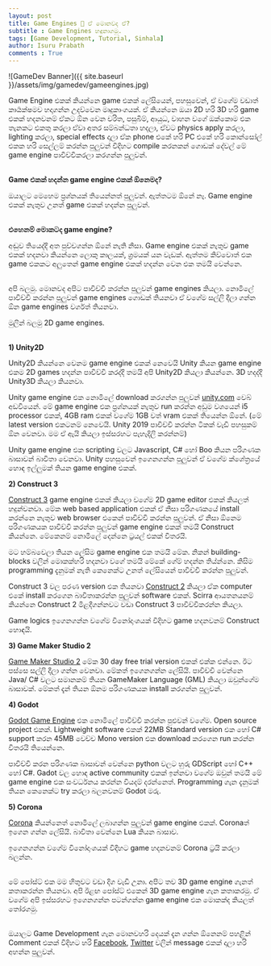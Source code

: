 ```yaml
---
layout: post
title: Game Engines 🤔 ඒ මොනවද ඒ?
subtitle : Game Engines හඳුනාගමු.
tags: [Game Development, Tutorial, Sinhala]
author: Isuru Prabath
comments : True
---
```


![GameDev Banner]({{ site.baseurl }}/assets/img/gamedev/gameengines.jpg)

Game Engine එකක් කියන්නෙ game එකක් ලේසියෙන්, පහසුවෙන්, ඒ වගේම වඩාත් කාර්‍යක්ෂමව හදාගන්න උදව්වෙන මෘදුකාංගයක්. ඒ කියන්නෙ ඔයා 2D හරි 3D හරි game එකක් හදනවනම් ඒකට ඕන වෙන චරිත, පසුබිම්, ආයුධ, වාහන වගේ ඔක්කොම එක තැනකට එකතු කරලා ඒවා අතර සම්බන්ධතා හදලා, ඒවට physics apply කරලා, lighting කරලා, special effects දාලා ඒක phone එකේ හරි PC එකේ හරි කොන්සෝල් එකක හරි සෙල්ලම් කරන්න පුලුවන් විදිහට compile කරනකන් ගොඩක් දේවල් මේ game engine පාවිච්චිකරලා කරගන්න පුලුවන්.<br/><br/>



**Game එකක් හදන්න game engine එකක් ඕනෙමද?**<br/>

ඔයාලට මෙහෙම ප්‍රශ්නයක් තියෙන්නත් පුලුවන්. ඇත්තටම ඕනේ නෑ. Game engine එකක් නැතුව උනත් game එකක් හදන්න පුලුවන්.<br/><br/>



**එහෙනම් මොකටද game engine?**<br/>

අඬුව තියෙද්දි අත පුච්චගන්න ඕනේ නැති නිසා. Game engine එකක් නැතුව game එකක් හදනවා කියන්නෙ ලොකු කාලයක්, ශ්‍රමයක් යන වැඩක්. ඇත්තම කිව්වොත් එක game එකකට අලුතෙන් game engine එකක් හදන්න වෙන එක තමයි වෙන්නෙ. <br/><br/>



අපි බලමු. මොනවද අපිට පාවිච්චි කරන්න පුලුවන් game engines කියලා. නොමිලේ පාවිච්චි කරන්න පුලුවන් game engines ගොඩක් තියනවා ඒ වගේම සල්ලි දීලා ගන්න ඕන game engines වර්ගත් තියනවා. <br/>

මුලින් බලමු 2D game engines.<br/><br/>



**1) Unity2D**<br/>

Unity2D කියන්නෙ වෙනම game engine එකක් නෙවෙයි Unity කියන game engine එකම 2D games හදන්න පාවිච්චි කරද්දි තමයි අපි Unity2D කියලා කියන්නෙ. 3D හදද්දි Unity3D කියලා කියනවා.

Unity game engine එක නොමිලේ download කරගන්න පුලුවන් [unity.com](https://www.unity.com) වෙබ් අඩවියෙන්. මේ game engine එක ප්‍රශ්නයක් නැතුව run කරන්න අඩුම වශයෙන් i5 processor එකක්, 4GB ram එකක් වගේම 1GB වත් vram  එකක් තියෙන්න ඕනේ. (මේ latest version එකටනම් නෙවෙයි. Unity 2019 පාවිච්චි කරන්න ටිකක් වැඩි පහසුකම් ඕන වෙනවා. මම ඒ ඇයි කියලා ඉස්සරහට පැහැදිලි කරන්නම්)

Unity game engine එක scripting වලට Javascript, C# හෝ Boo කියන පරිගණක බාසාවන් බාවිතා වෙනවා. Unity පහසුවෙන් ඉගෙනගන්න පුලුවන් ඒ වගේම ක්ශේත්‍රයේ හොඳ ඉල්ලුමක් තියන game engine එකක්.<br/>

**2) Construct 3**<br/>

[Construct 3](https://www.construct.net/en) game engine එකක් කියලා වගේම 2D game editor එකක් කියලත් හදුන්වනවා. මේක web based application එකක් ඒ නිසා පරිගණකයේ install කරන්නෙ නැතුව web browser එකෙන් පාවිච්චි කරන්න පුලුවන්. ඒ නිසා ඕනෙම පරිගණකයක පාවිච්චි කරන්න පුලුවන් game engine එකක් තමයි Construct කියන්නෙ. මේකෙනම් නොමිලේ දෙන්නෙ ට්‍රයල් එකක් විතරයි. 

මට හම්බවෙලා තියන ලේසිම game engine එක තමයි මේක. නිකන් building-blocks වලින් මොකක්හරි හදනවා වගේ තමයි මේකේ ගේම් හදන්න තිය්න්නෙ. කිසිම programming දැනුමක් නැති කෙනෙක්ට උනත් ලේසියෙන් පාවිච්චි කරන්න පුලුවන්.

Construct 3 වල පරණ version එක තියනවා [Construct 2](https://www.scirra.com/construct2/) කියලා ඒක computer එකේ install කරගෙන බාවිතාකරන්න පුලුවන් software එකක්. Scirra ආයතනයනම් කියන්නෙ Construct 2 මිළදීගන්නවට වඩා Construct 3 පාවිච්චිකරන්න කියලා.

Game logics ඉගෙනගන්න වගේම විනෝදාංශයක් විදිහට game හදනවනම් Construct හොඳයි. <br/>



**3) Game Maker Studio 2**<br/>

[Game Maker Studio 2](https://www.yoyogames.com/get) මේක 30 day free trial version එකක් එක්ක එන්නෙ. ඊට පස්සෙ සල්ලි දීලා ගන්න වෙනවා. මේකත් ඉගෙනගන්න ලේසියි. පාවිච්චි වෙන්නෙ Java/ C# වලට සමානකම් තියන GameMaker Language (GML) කියලා ඔවුන්ගේම බාසාවක්. මේකත් දැන් තියන ඕනම පරිගණකයක install කරගන්න පුලුවන්.<br/>



**4) Godot**<br/>

[Godot Game Engine](https://godotengine.org/) එක නොමිලේ පාවිච්චි කරන්න පුළුවන් වගේම. Open source project එකක්. Lightweight software එකක් 22MB Standard version එක හෝ C# support කරන 45MB වෙච්ච Mono version එක download කරගෙන run කරන්න විතරයි තියෙන්නෙ.

පාවිච්චි කරන පරිගණක බාසාවන් වෙන්නෙ python වලට හුරු GDScript හෝ C++ හෝ C#. Gadot වල හොඳ active community එකක් ඉන්නවා වගේම ඔවුන් තමයි මේ game engine එක සංවර්ධනය කරන්න වියදම් දරන්නෙත්. Programming ගැන දැනුමක් තියන කෙනෙක්ට try කරලා බලනවනම් Godot මරු.<br/>



**5) Corona**<br/>

[Corona](https://coronalabs.com/) කියන්නෙත් නොමිලේ ලබාගන්න පුලුවන් game engine එකක්. Coronaත් ඉගෙන ගන්න ලේසියි. බාවිතා වෙන්නෙ Lua  කියන බාසාව. 

ඉගෙනගන්න වගේම විනෝදාංශයක් විදිහට game හදනවනම් Corona ට්‍රයි කරලා බලන්න.<br/><br/>



මේ පෝස්ට් එක මම හිතුවට වඩා දිග වැඩි උනා. අපිට තව 3D game engine ගැනත් කතාකරන්න තියනවා. අපි ඊළඟ පෝස්ට් එකෙන් 3D game engine ගැන කතාකරමු. ඒ වගේම අපි ඉස්සරහට ඉගෙනගන්න පටන්ගන්න game engine එක මොකක්ද කියලත් තෝරගමු.<br/><br/>



ඔයාලට Game Development ගැන මොනවහරි දෙයක් දැන ගන්න ඕනෙනම් පහළින් Comment එකක් විදිහට හරි [Facebook](https://www.facebook.com/isuru.prabath), [Twitter](https://www.twitter.com/IamIsPra) වලින් message එකක් දාලා හරි අහන්න පුලුවන්.
